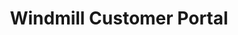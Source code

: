 ---
slug: customer-portal
version: v1.342.0
title: Windmill Customer Portal
tags: ['Enterprise Edition']
image: ./portal.png
description: We have released our new Windmill Billing Portal https://portal.windmill.dev/. <br><br> You can access your Portal from your Instance Settings, in the "Core" tab. Or by visiting https://portal.windmill.dev/, entering your email and then accessing the link sent via email. Update contact information, billing details and subscription (seats & vCPUs) from the portal. From there, you can also enable/disable any time automatic renewal and automatic debit (therefore payment by invoice).<br><br>In the Usage section, you can find the Seats of vCPUs usage of your Prod instance, and check whether your use of Windmill corresponds to your subscription. There is a ‘Report an error’ button, please use it if reported usage is incorrect.<br><br>It's also an opportunity for us to explain our new way of managing license keys for self-hosted instances.<br><br>As you know, when you subscribe to Windmill, you receive a license key to enter in the instance settings. Now, this key automatically updates every day as long as the subscription is valid. A key is valid for 35 days and expires as soon as an updated key replaces it. This system relieves you from having to worry about your key expiring. Now everything is automatic as long as your subscription is valid. You can still contact us for exceptions.
features:
  [
    'Windmill Billing Portal available at https://portal.windmill.dev/',
    'See info on subscription and usage.',
    'Update contact info from your portal.',
    'Update subscription and billing details.',
    'Automatic license key renewal.',
  ]
docs: /docs/misc/plans_details#windmill-customer-portal
---